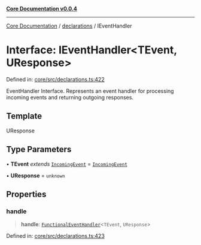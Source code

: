 [**Core Documentation v0.0.4**](../../README.md)

***

[Core Documentation](../../modules.md) / [declarations](../README.md) / IEventHandler

# Interface: IEventHandler\<TEvent, UResponse\>

Defined in: [core/src/declarations.ts:422](https://github.com/stonemjs/core/blob/d2167ff53d508d3a75c05f0cf962180518d3e061/src/declarations.ts#L422)

EventHandler Interface.
Represents an event handler for processing incoming events and returning outgoing responses.

## Template

UResponse

## Type Parameters

• **TEvent** *extends* [`IncomingEvent`](../../events/IncomingEvent/classes/IncomingEvent.md) = [`IncomingEvent`](../../events/IncomingEvent/classes/IncomingEvent.md)

• **UResponse** = `unknown`

## Properties

### handle

> **handle**: [`FunctionalEventHandler`](../type-aliases/FunctionalEventHandler.md)\<`TEvent`, `UResponse`\>

Defined in: [core/src/declarations.ts:423](https://github.com/stonemjs/core/blob/d2167ff53d508d3a75c05f0cf962180518d3e061/src/declarations.ts#L423)
